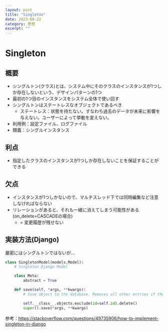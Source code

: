```yaml
---
layout: post
title: "Singleton"
date: 2023-08-22
category: 思想
excerpt: ""
---
```

# Singleton
## 概要
- シングルトン(クラス)とは、システム中にそのクラスのインスタンスが1つしか存在しないという、デザインパターンの1つ
- 最初の1つ目のインスタンスをシステム全体で使い回す
- シングルトンはステートレスなオブジェクトであるべき
  - ステートレス：状態を持たない。すなわち過去のデータが未来に影響を与えない。ユーザーによって挙動を変えない。
- 利用例：設定ファイル、ログファイル
- 類義：シングルインスタンス

## 利点
- 指定したクラスのインスタンスが1つしか存在しないことを保証することができる

## 欠点
- インスタンスが1つしかないので、マルチスレッド下では同時編集など注意しなければならない
- リレーションがあると、それも一緒に消えてしまう可能性がある(on_delete=CASCADEの場合)
  - = 変更履歴が残せない

## 実装方法(Django)
厳密にはシングルトンではないが...
```python
class SingletonModel(models.Model):
    # Singleton Django Model

    class Meta:
        abstract = True

    def save(self, *args, **kwargs):
        # Save object to the database. Removes all other entries if there are any.

        self.__class__.objects.exclude(id=self.id).delete()
        super().save(*args, **kwargs)
```
参考：https://stackoverflow.com/questions/49735906/how-to-implement-singleton-in-django

